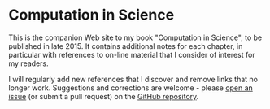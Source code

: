 # Computation in Science

This is the companion Web site to my book "Computation in Science", to be published in late 2015. It contains additional notes for each chapter, in particular with references to on-line material that I consider of interest for my readers.

I will regularly add new references that I discover and remove links that no longer work. Suggestions and corrections are welcome - please [open an issue](https://github.com/khinsen/computation-in-science/issues) (or submit a pull request) on the [GitHub repository](http://github.com/khinsen/computation-in-science).

